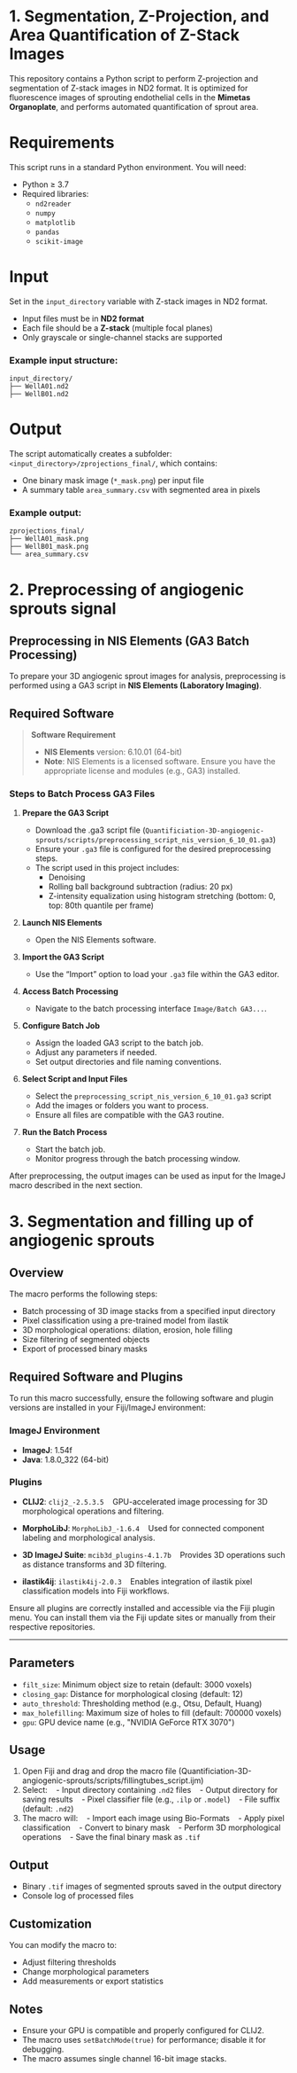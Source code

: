 # 1. Segmentation, Z-Projection, and Area Quantification of Z-Stack Images
This repository contains a Python script to perform Z-projection and segmentation of Z-stack images in ND2 format. It is optimized for fluorescence images of sprouting endothelial cells in the **Mimetas Organoplate**, and performs automated quantification of sprout area.

# Requirements
This script runs in a standard Python environment. You will need:
- Python ≥ 3.7
- Required libraries:
  - `nd2reader`
  - `numpy`
  - `matplotlib`
  - `pandas`
  - `scikit-image`

# Input
Set in the `input_directory` variable with Z-stack images in ND2 format.
- Input files must be in **ND2 format**
- Each file should be a **Z-stack** (multiple focal planes)
- Only grayscale or single-channel stacks are supported
  
### Example input structure:
```
input_directory/
├── WellA01.nd2
├── WellB01.nd2
```

# Output  
The script automatically creates a subfolder:  
`<input_directory>/zprojections_final/`, which contains:

- One binary mask image (`*_mask.png`) per input file
- A summary table `area_summary.csv` with segmented area in pixels

### Example output:
```
zprojections_final/
├── WellA01_mask.png
├── WellB01_mask.png
└── area_summary.csv
```
# 2. Preprocessing of angiogenic sprouts signal

## Preprocessing in NIS Elements (GA3 Batch Processing)

To prepare your 3D angiogenic sprout images for analysis, preprocessing is performed using a GA3 script in **NIS Elements (Laboratory Imaging)**.

## Required Software 

> **Software Requirement**  
> - **NIS Elements** version: 6.10.01 (64-bit)  
> - **Note**: NIS Elements is a licensed software. Ensure you have the appropriate license and modules (e.g., GA3) installed.

### Steps to Batch Process GA3 Files

1. **Prepare the GA3 Script**
   - Download the .ga3 script file (`Quantificiation-3D-angiogenic-sprouts/scripts/preprocessing_script_nis_version_6_10_01.ga3`)
   - Ensure your `.ga3` file is configured for the desired preprocessing steps.
   - The script used in this project includes:
     - Denoising
     - Rolling ball background subtraction (radius: 20 px)
     - Z-intensity equalization using histogram stretching (bottom: 0, top: 80th quantile per frame)

2. **Launch NIS Elements**
   - Open the NIS Elements software.

3. **Import the GA3 Script**
   - Use the “Import” option to load your `.ga3` file within the GA3 editor.

4. **Access Batch Processing**
   - Navigate to the batch processing interface `Image/Batch GA3...`.

5. **Configure Batch Job**
   - Assign the loaded GA3 script to the batch job.
   - Adjust any parameters if needed.
   - Set output directories and file naming conventions.
     
6. **Select Script and Input Files**
   - Select the `preprocessing_script_nis_version_6_10_01.ga3` script
   - Add the images or folders you want to process.
   - Ensure all files are compatible with the GA3 routine.
  
7. **Run the Batch Process**
   - Start the batch job.
   - Monitor progress through the batch processing window.

After preprocessing, the output images can be used as input for the ImageJ macro described in the next section.


# 3. Segmentation and filling up of angiogenic sprouts

## Overview

The macro performs the following steps:

- Batch processing of 3D image stacks from a specified input directory
- Pixel classification using a pre-trained model from ilastik
- 3D morphological operations: dilation, erosion, hole filling
- Size filtering of segmented objects
- Export of processed binary masks

## Required Software and Plugins

To run this macro successfully, ensure the following software and plugin versions are installed in your Fiji/ImageJ environment:

### ImageJ Environment

- **ImageJ**: 1.54f  
- **Java**: 1.8.0_322 (64-bit)

### Plugins

- **CLIJ2**: `clij2_-2.5.3.5`  
  GPU-accelerated image processing for 3D morphological operations and filtering.

- **MorphoLibJ**: `MorphoLibJ_-1.6.4`  
  Used for connected component labeling and morphological analysis.

- **3D ImageJ Suite**: `mcib3d_plugins-4.1.7b`  
  Provides 3D operations such as distance transforms and 3D filtering.

- **ilastik4ij**: `ilastik4ij-2.0.3`  
  Enables integration of ilastik pixel classification models into Fiji workflows.

Ensure all plugins are correctly installed and accessible via the Fiji plugin menu. You can install them via the Fiji update sites or manually from their respective repositories.

---

## Parameters

- `filt_size`: Minimum object size to retain (default: 3000 voxels)
- `closing_gap`: Distance for morphological closing (default: 12)
- `auto_threshold`: Thresholding method (e.g., Otsu, Default, Huang)
- `max_holefilling`: Maximum size of holes to fill (default: 700000 voxels)
- `gpu`: GPU device name (e.g., "NVIDIA GeForce RTX 3070")

## Usage

1. Open Fiji and drag and drop the macro file (Quantificiation-3D-angiogenic-sprouts/scripts/fillingtubes_script.ijm)
2. Select:
   - Input directory containing `.nd2` files
   - Output directory for saving results
   - Pixel classifier file (e.g., `.ilp` or `.model`)
   - File suffix (default: `.nd2`)
3. The macro will:
   - Import each image using Bio-Formats
   - Apply pixel classification
   - Convert to binary mask
   - Perform 3D morphological operations
   - Save the final binary mask as `.tif`

## Output

- Binary `.tif` images of segmented sprouts saved in the output directory
- Console log of processed files

## Customization

You can modify the macro to:
- Adjust filtering thresholds
- Change morphological parameters
- Add measurements or export statistics

## Notes

- Ensure your GPU is compatible and properly configured for CLIJ2.
- The macro uses `setBatchMode(true)` for performance; disable it for debugging.
- The macro assumes single channel 16-bit image stacks.










